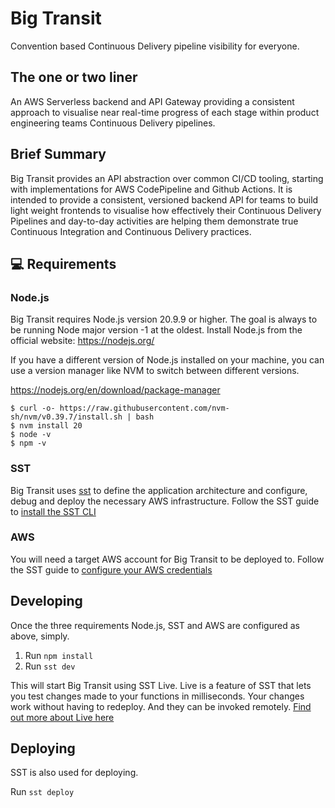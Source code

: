 # Big Transit
Convention based Continuous Delivery pipeline visibility for everyone.

## The one or two liner
An AWS Serverless backend and API Gateway providing a consistent approach to visualise near real-time progress of each stage within product engineering teams Continuous Delivery pipelines. 

## Brief Summary
Big Transit provides an API abstraction over common CI/CD tooling, starting with implementations for AWS CodePipeline and Github Actions. It is intended to provide a consistent, versioned backend API for teams to build light weight frontends to visualise how effectively their Continuous Delivery Pipelines and day-to-day activities are helping them demonstrate true Continuous Integration and Continuous Delivery practices.  

## 💻 Requirements
### Node.js
Big Transit requires Node.js version 20.9.9 or higher. The goal is always to be running Node major version -1 at the oldest.
Install Node.js from the official website: https://nodejs.org/

If you have a different version of Node.js installed on your machine, you can use a version manager like NVM to switch between different versions.

https://nodejs.org/en/download/package-manager

```
$ curl -o- https://raw.githubusercontent.com/nvm-sh/nvm/v0.39.7/install.sh | bash
$ nvm install 20
$ node -v
$ npm -v
```

### SST
Big Transit uses [sst](https://ion.sst.dev/) to define the application architecture and configure, debug and deploy the necessary AWS infrastructure. Follow the SST guide to [install the SST CLI](https://ion.sst.dev/docs/reference/cli)

### AWS
You will need a target AWS account for Big Transit to be deployed to. Follow the SST guide to [configure your AWS credentials](https://docs.sst.dev/advanced/iam-credentials#loading-from-a-file)

## Developing
Once the three requirements Node.js, SST and AWS are configured as above, simply.

1. Run `npm install`
1. Run `sst dev`

This will start Big Transit using SST Live. Live is a feature of SST that lets you test changes made to your functions in milliseconds. Your changes work without having to redeploy. And they can be invoked remotely. [Find out more about Live here](https://ion.sst.dev/docs/live/)

## Deploying
SST is also used for deploying. 

Run `sst deploy`